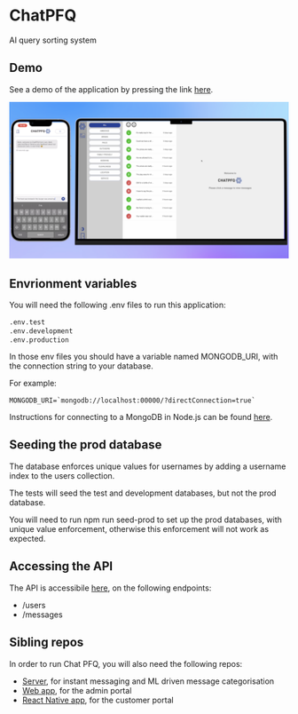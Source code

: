 # ChatPFQ
AI query sorting system

## Demo

See a demo of the application by pressing the link [here](https://github.com/Jambust123/ChatPFQ-API/tree/main/demo).

[![Screenshot from demo video displaying the iPhone and web app](/demo/thumbnail.png)](https://github.com/Jambust123/ChatPFQ-API/tree/main/demo)

## Envrionment variables

You will need the following .env files to run this application:
````
.env.test
.env.development
.env.production
````
In those env files you should have a variable named MONGODB_URI, with the connection string to your database.

For example:
````
MONGODB_URI=`mongodb://localhost:00000/?directConnection=true`
````

Instructions for connecting to a MongoDB in Node.js can be found [here](https://www.mongodb.com/docs/drivers/node/current/fundamentals/connection/connect/).

## Seeding the prod database

The database enforces unique values for usernames by adding a username index to the users collection.

The tests will seed the test and development databases, but not the prod database.

You will need to run npm run seed-prod to set up the prod databases, with unique value enforcement, otherwise this enforcement will not work as expected.

## Accessing the API

The API is accessibile [here](https://chatpfq-api.onrender.com/api/), on the following endpoints:
- /users
- /messages

## Sibling repos

In order to run Chat PFQ, you will also need the following repos:

- [Server](https://github.com/mjj677/chat-pfq-server), for instant messaging and ML driven message categorisation
- [Web app](https://github.com/mjj677/chat-pfq-web-app), for the admin portal
- [React Native app](https://github.com/rambatinoo/chat-pfq-native-app), for the customer portal